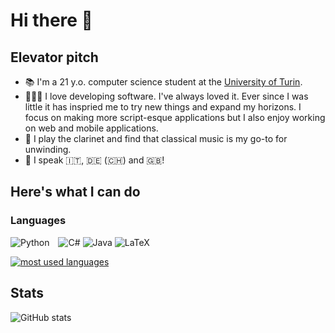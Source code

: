 # Hi there 👋


## Elevator pitch 

- 📚 I'm a 21 y.o. computer science student at the [University of Turin](https://www.unito.it).
- 👨🏻‍💻 I love developing software. I've always loved it. Ever since I was little it has inspried me to try new things and expand my horizons. I focus on making more script-esque applications but I also enjoy working on web and mobile applications.
- 🎵 I play the clarinet and find that classical music is my go-to for unwinding.
- 💬 I speak 🇮🇹, 🇩🇪 (🇨🇭) and 🇬🇧!


## Here's what I can do 

### Languages

  <img alt="Python" style="margin-right: 10px;" src="https://img.shields.io/badge/python%20-%2314354C.svg?&style=for-the-badge&logo=python&logoColor=white"/>    ![C#](https://img.shields.io/badge/c%23-%23239120.svg?style=for-the-badge&logo=c-sharp&logoColor=white)    ![Java](https://img.shields.io/badge/java-%23ED8B00.svg?style=for-the-badge&logo=java&logoColor=white)    ![LaTeX](https://img.shields.io/badge/latex-%23008080.svg?style=for-the-badge&logo=latex&logoColor=white)
 
[![most used languages](https://github-readme-stats.vercel.app/api/top-langs/?username=rithari&count_private=true&langs_count=10&layout=compact&hide=jupyter%20notebook,matlab)](https://github.com/anuraghazra/github-readme-stats)


## Stats

![GitHub stats](https://github-readme-stats.vercel.app/api/?username=rithari&count_private=true&show_icons=true&title_color=fff&icon_color=79ff97&text_color=9f9f9f&bg_color=151515)

